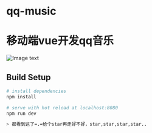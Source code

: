# qq-music

# 移动端vue开发qq音乐

![Image text](https://github.com/yuanxin666/QQ-Music/blob/master/imgs/1.png)
## Build Setup

``` bash
# install dependencies
npm install

# serve with hot reload at localhost:8080
npm run dev

> 都看到这了=.=给个star再走好不好，star,star,star,star..
